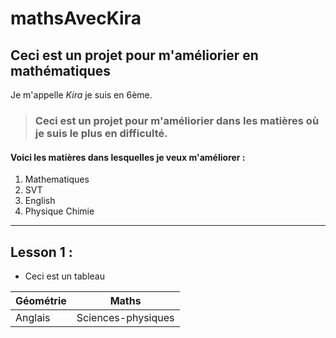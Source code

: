 # mathsAvecKira

## Ceci est un projet pour m'améliorier en mathématiques  

 Je m'appelle *Kira* je suis en 6ème. 


> ### Ceci est un projet pour m'améliorier dans les matières où je suis le plus en difficulté. 

#### Voici les matières dans lesquelles je veux m'améliorer : 

1. Mathematiques 
2. SVT
3. English
4. Physique Chimie 

---

## Lesson 1 : 

- Ceci est un tableau

| Géométrie | Maths              |
|-----------|--------------------|
| Anglais   | Sciences-physiques |

